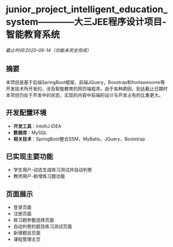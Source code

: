 # junior_project_intelligent_education_system————大三JEE程序设计项目-智能教育系统
###### 截止时间:2020-06-14（功能未完全完成）
## 摘要
本项目是基于后端SpringBoot框架，前端JQuery，Boostrap和fontawesome等开发技术所开发的，涉及智能教育的网页端程序。由于各种原因，到达截止日期时本项目仍处于开发中的状态，实现的内容中前端的设计与开发占有的比重更大。
## 开发配置环境
- **开发工具**：IntelliJ IDEA
- **数据库**：MySQL
- **相关技术**：SpringBoot整合SSM，MyBatis，JQuery，Bootstrap
## 已实现主要功能
- 学生用户-动态生成练习测试并自动判卷
- 教师用户-新增练习题功能
## 页面展示
- 登录页面
- 注册页面
- 练习题参数选择页面
- 自动判卷的题目练习测试页面
- 新增题目页面
- 课程管理主页
